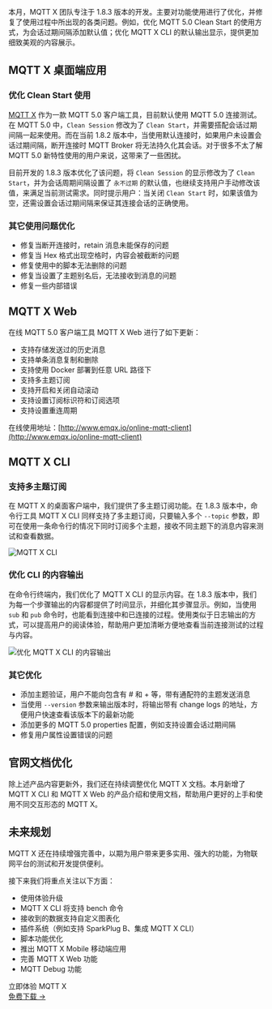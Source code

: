 本月，MQTT X 团队专注于 1.8.3 版本的开发。主要对功能使用进行了优化，并修复了使用过程中所出现的各类问题。例如，优化 MQTT 5.0 Clean Start 的使用方式，为会话过期间隔添加默认值；优化 MQTT X CLI 的默认输出显示，提供更加细致美观的内容展示。

## MQTT X 桌面端应用

### 优化 Clean Start 使用

[MQTT X](https://mqttx.app/zh) 作为一款 MQTT 5.0 客户端工具，目前默认使用 MQTT 5.0 连接测试。在 MQTT 5.0 中，`Clean Session` 修改为了 `Clean Start`，并需要搭配会话过期间隔一起来使用。而在当前 1.8.2 版本中，当使用默认连接时，如果用户未设置会话过期间隔，断开连接时 MQTT Broker 将无法持久化其会话。对于很多不太了解 MQTT 5.0 新特性使用的用户来说，这带来了一些困扰。

目前开发的 1.8.3 版本优化了该问题，将 `Clean Session` 的显示修改为了 `Clean Start`，并为会话周期间隔设置了 `永不过期` 的默认值，也继续支持用户手动修改该值，来满足当前测试需求。同时提示用户：当关闭 `Clean Start` 时，如果该值为空，还需设置会话过期间隔来保证其连接会话的正确使用。

### 其它使用问题优化

- 修复当断开连接时，retain 消息未能保存的问题
- 修复当 Hex 格式出现空格时，内容会被截断的问题
- 修复使用中的脚本无法删除的问题
- 修复当设置了主题别名后，无法接收到消息的问题
- 修复一些内部错误

## MQTT X Web

在线 MQTT 5.0 客户端工具 MQTT X Web 进行了如下更新：

- 支持存储发送过的历史消息
- 支持单条消息复制和删除
- 支持使用 Docker 部署到任意 URL 路径下
- 支持多主题订阅
- 支持开启和关闭自动滚动
- 支持设置订阅标识符和订阅选项
- 支持设置重连周期

在线使用地址：[http://www.emqx.io/online-mqtt-client](http://www.emqx.io/online-mqtt-client) 

## MQTT X CLI

### 支持多主题订阅

在 MQTT X 的桌面客户端中，我们提供了多主题订阅功能。在 1.8.3 版本中，命令行工具 MQTT X CLI 同样支持了多主题订阅，只要输入多个 `--topic` 参数，即可在使用一条命令行的情况下同时订阅多个主题，接收不同主题下的消息内容来测试和查看数据。

![MQTT X CLI](https://assets.emqx.com/images/dac76f6944bc7aa31f4d514548e3642a.png)

### 优化 CLI 的内容输出

在命令行终端内，我们优化了 MQTT X CLI 的显示内容。在 1.8.3 版本中，我们为每一个步骤输出的内容都提供了时间显示，并细化其步骤显示。例如，当使用 `sub` 和 `pub` 命令时，也能看到连接中和已连接的过程。使用类似于日志输出的方式，可以提高用户的阅读体验，帮助用户更加清晰方便地查看当前连接测试的过程与内容。

![优化 MQTT X CLI 的内容输出](https://assets.emqx.com/images/6e95a502f0a226c3d380e7fc51aa77bb.png)

### 其它优化

- 添加主题验证，用户不能向包含有 # 和 + 等，带有通配符的主题发送消息
- 当使用 `--version` 参数来输出版本时，将输出带有 change logs 的地址，方便用户快速查看该版本下的最新功能
- 添加更多的 MQTT 5.0 properties 配置，例如支持设置会话过期间隔
- 修复用户属性设置错误的问题

## 官网文档优化

除上述产品内容更新外，我们还在持续调整优化 MQTT X 文档。本月新增了 MQTT X CLI 和 MQTT X Web 的产品介绍和使用文档，帮助用户更好的上手和使用不同交互形态的 MQTT X。

## 未来规划

MQTT X 还在持续增强完善中，以期为用户带来更多实用、强大的功能，为物联网平台的测试和开发提供便利。

接下来我们将重点关注以下方面：

- 使用体验升级
- MQTT X CLI 将支持 bench 命令
- 接收到的数据支持自定义图表化
- 插件系统（例如支持 SparkPlug B、集成 MQTT X CLI）
- 脚本功能优化
- 推出 MQTT X Mobile 移动端应用
- 完善 MQTT X Web 功能
- MQTT Debug 功能



<section class="promotion">
    <div>
        立即体验 MQTT X
    </div>
    <a href="https://www.emqx.com/zh/try?product=MQTTX" class="button is-gradient px-5">免费下载 →</a>
</section>

